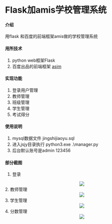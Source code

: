 # Flask加amis学校管理系统

#### 介绍
用flask 和百度的前端框架amis做的学校管理系统

#### 用所技术

1.  python web框架Flask
2.  百度出品的前端框架 [asim](https://baidu.gitee.io/amis/docs/index)


#### 实现功能

1.  登录用户管理
2.  教师管理
3.  班级管理
4.  学生管理
5.  考试得分

#### 使用说明

1.  mysql数据文件 jingshijiaoyu.sql
2.  进入jsjy目录执行 python3.exe .\manager.py
3.  后台默认账号是admin 123456

#### 部分截图

1.  登录
<center><img src="./readme_img/login.png" /></center>
2.  教师管理
<center><img src="./readme_img/users.png" /></center>
3.  学生管理
<center><img src="./readme_img/stu.png" /></center>
4.  分数管理
<center><img src="./readme_img/score.png" /></center>

